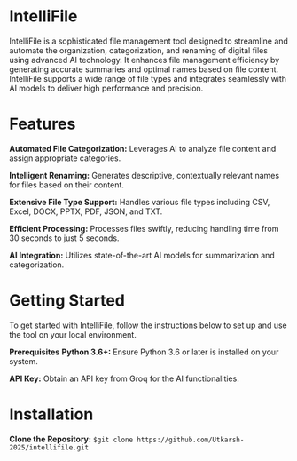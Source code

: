 # IntelliFile
IntelliFile is a sophisticated file management tool designed to streamline and automate the organization, categorization, and renaming of digital files using advanced AI technology. It enhances file management efficiency by generating accurate summaries and optimal names based on file content. IntelliFile supports a wide range of file types and integrates seamlessly with AI models to deliver high performance and precision.

# Features
__Automated File Categorization:__ Leverages AI to analyze file content and assign appropriate categories.

__Intelligent Renaming:__ Generates descriptive, contextually relevant names for files based on their content.

__Extensive File Type Support:__ Handles various file types including CSV, Excel, DOCX, PPTX, PDF, JSON, and TXT.

__Efficient Processing:__ Processes files swiftly, reducing handling time from 30 seconds to just 5 seconds.

__AI Integration:__ Utilizes state-of-the-art AI models for summarization and categorization.

# Getting Started
To get started with IntelliFile, follow the instructions below to set up and use the tool on your local environment.

__Prerequisites__
__Python 3.6+:__ Ensure Python 3.6 or later is installed on your system.

__API Key:__ Obtain an API key from Groq for the AI functionalities.

# Installation
__Clone the Repository:__ `$git clone https://github.com/Utkarsh-2025/intellifile.git`
